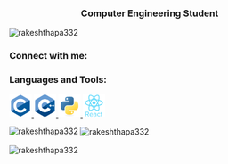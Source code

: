 <h3 align="center">Computer Engineering Student</h3>

<p align="left"> <img src="https://komarev.com/ghpvc/?username=rakeshthapa332&label=Profile%20views&color=0e75b6&style=flat" alt="rakeshthapa332" /> </p>

<h3 align="left">Connect with me:</h3>
<p align="left">
</p>

<h3 align="left">Languages and Tools:</h3>
<p align="left"> <a href="https://www.cprogramming.com/" target="_blank" rel="noreferrer"> <img src="https://raw.githubusercontent.com/devicons/devicon/master/icons/c/c-original.svg" alt="c" width="40" height="40"/> </a> <a href="https://www.w3schools.com/cpp/" target="_blank" rel="noreferrer"> <img src="https://raw.githubusercontent.com/devicons/devicon/master/icons/cplusplus/cplusplus-original.svg" alt="cplusplus" width="40" height="40"/> </a> <a href="https://www.python.org" target="_blank" rel="noreferrer"> <img src="https://raw.githubusercontent.com/devicons/devicon/master/icons/python/python-original.svg" alt="python" width="40" height="40"/> </a> <a href="https://reactjs.org/" target="_blank" rel="noreferrer"> <img src="https://raw.githubusercontent.com/devicons/devicon/master/icons/react/react-original-wordmark.svg" alt="react" width="40" height="40"/> </a> </p>

<p><img align="left" src="https://github-readme-stats.vercel.app/api/top-langs?username=rakeshthapa332&show_icons=true&locale=en&layout=compact" alt="rakeshthapa332" /></p>

<p>&nbsp;<img align="center" src="https://github-readme-stats.vercel.app/api?username=rakeshthapa332&show_icons=true&locale=en" alt="rakeshthapa332" /></p>

<p><img align="center" src="https://github-readme-streak-stats.herokuapp.com/?user=rakeshthapa332&" alt="rakeshthapa332" /></p>
